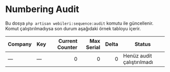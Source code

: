 # Numbering Audit

Bu dosya `php artisan webileri:sequence:audit` komutu ile güncellenir. Komut çalıştırılmadıysa son durum aşağıdaki örnek tabloyu içerir.

| Company | Key | Current Counter | Max Serial | Delta | Status |
| --- | --- | ---:| ---:| ---:| --- |
| — | — | 0 | 0 | 0 | Henüz audit çalıştırılmadı |
